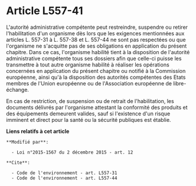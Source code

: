 # Article L557-41

L'autorité administrative compétente peut restreindre, suspendre ou retirer l'habilitation d'un organisme dès lors que les
exigences mentionnées aux articles L. 557-31 à L. 557-38 et L. 557-44 ne sont pas respectées ou que l'organisme ne s'acquitte
pas de ses obligations en application du présent chapitre. Dans ce cas, l'organisme habilité tient à la disposition de
l'autorité administrative compétente tous ses dossiers afin que celle-ci puisse les transmettre à tout autre organisme
habilité à réaliser les opérations concernées en application du présent chapitre ou notifié à la Commission européenne, ainsi
qu'à la disposition des autorités compétentes des Etats membres de l'Union européenne ou de l'Association européenne de
libre-échange. 

En cas de restriction, de suspension ou de retrait de l'habilitation, les documents délivrés par l'organisme attestant la
conformité des produits et des équipements demeurent valides, sauf si l'existence d'un risque imminent et direct pour la
santé ou la sécurité publiques est établie.

**Liens relatifs à cet article**

	**Modifié par**:

	  - Loi n°2015-1567 du 2 décembre 2015 - art. 12

	**Cite**:

	  - Code de l'environnement - art. L557-31
	  - Code de l'environnement - art. L557-44
